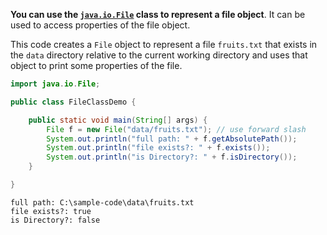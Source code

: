 
**You can use the [`java.io.File`](https://docs.oracle.com/javase/9/docs/api/java/io/File.html) class to represent a file object**. It can be used to access properties of the file object.

This code creates a `File` object to represent a file `fruits.txt` that exists in the `data` directory relative to the current working directory and uses that object to print some properties of the file.

```Java
import java.io.File;

public class FileClassDemo {

    public static void main(String[] args) {
        File f = new File("data/fruits.txt"); // use forward slash
        System.out.println("full path: " + f.getAbsolutePath());
        System.out.println("file exists?: " + f.exists());
        System.out.println("is Directory?: " + f.isDirectory());
    }

}
```

```
full path: C:\sample-code\data\fruits.txt
file exists?: true
is Directory?: false
```